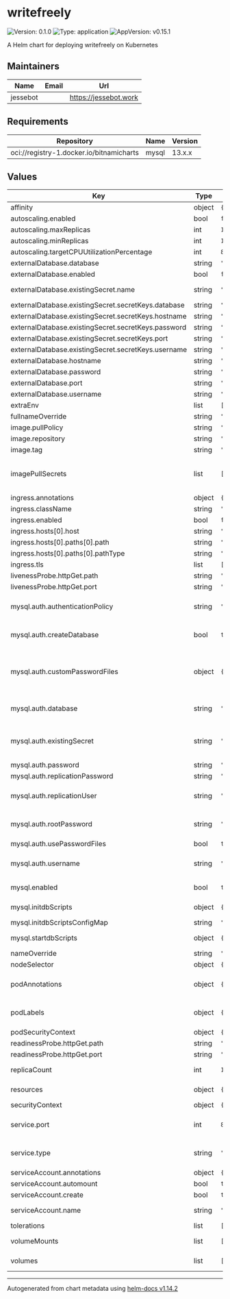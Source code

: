 # writefreely

![Version: 0.1.0](https://img.shields.io/badge/Version-0.1.0-informational?style=flat-square) ![Type: application](https://img.shields.io/badge/Type-application-informational?style=flat-square) ![AppVersion: v0.15.1](https://img.shields.io/badge/AppVersion-v0.15.1-informational?style=flat-square)

A Helm chart for deploying writefreely on Kubernetes

## Maintainers

| Name | Email | Url |
| ---- | ------ | --- |
| jessebot |  | <https://jessebot.work> |

## Requirements

| Repository | Name | Version |
|------------|------|---------|
| oci://registry-1.docker.io/bitnamicharts | mysql | 13.x.x |

## Values

| Key | Type | Default | Description |
|-----|------|---------|-------------|
| affinity | object | `{}` | pod affinity |
| autoscaling.enabled | bool | `false` |  |
| autoscaling.maxReplicas | int | `100` |  |
| autoscaling.minReplicas | int | `1` |  |
| autoscaling.targetCPUUtilizationPercentage | int | `80` |  |
| externalDatabase.database | string | `"writefreely"` | hostname of the external database |
| externalDatabase.enabled | bool | `false` | enable external database. requires mysql.enabled=false |
| externalDatabase.existingSecret.name | string | `""` | name of an existing K8s Secret to use. If set, ignores externalDatabase.hostname/port/username/password |
| externalDatabase.existingSecret.secretKeys.database | string | `"mysql-database"` | key in existing Secret for database external database name |
| externalDatabase.existingSecret.secretKeys.hostname | string | `"mysql-hostname"` | key in existing Secret for database external database hostname |
| externalDatabase.existingSecret.secretKeys.password | string | `"mysql-password"` | key in existing Secret for database external database password |
| externalDatabase.existingSecret.secretKeys.port | string | `"mysql-port"` | key in existing Secret for database external database port |
| externalDatabase.existingSecret.secretKeys.username | string | `"mysql-username"` | key in existing Secret for database external database username |
| externalDatabase.hostname | string | `"mysql"` | hostname of the external database server |
| externalDatabase.password | string | `""` | hostname of the external database password |
| externalDatabase.port | string | `"3306"` | hostname of the external database port |
| externalDatabase.username | string | `"writefreely"` | hostname of the external database username |
| extraEnv | list | `[]` | extra environment variables |
| fullnameOverride | string | `""` | this really overrides the chart name for real |
| image.pullPolicy | string | `"IfNotPresent"` | This sets the pull policy for images. |
| image.repository | string | `"ghcr.io/writefreely/writefreely"` |  |
| image.tag | string | `""` | Overrides the image tag whose default is the chart appVersion. |
| imagePullSecrets | list | `[]` | This is for the secrets for pulling an image from a private repository more information can be found here: https://kubernetes.io/docs/tasks/configure-pod-container/pull-image-private-registry/ |
| ingress.annotations | object | `{}` | annotations of the ingress object |
| ingress.className | string | `""` | increasee class name, e.g. nginx |
| ingress.enabled | bool | `false` | enable ingress from outside the k8s cluster |
| ingress.hosts[0].host | string | `"chart-example.local"` |  |
| ingress.hosts[0].paths[0].path | string | `"/"` |  |
| ingress.hosts[0].paths[0].pathType | string | `"ImplementationSpecific"` |  |
| ingress.tls | list | `[]` |  |
| livenessProbe.httpGet.path | string | `"/"` |  |
| livenessProbe.httpGet.port | string | `"http"` |  |
| mysql.auth.authenticationPolicy | string | `""` | Sets the authentication policy, by default it will use `* ,,` ref: https://dev.mysql.com/doc/refman/8.4/en/server-system-variables.html#sysvar_authentication_policy |
| mysql.auth.createDatabase | bool | `true` | Whether to create the .Values.auth.database or not ref: https://github.com/bitnami/containers/tree/main/bitnami/mysql#creating-a-database-on-first-run |
| mysql.auth.customPasswordFiles | object | `{}` | Use custom password files when `auth.usePasswordFiles` is set to `true`. Define path for keys `root` and `user`, also define `replicator` if `architecture` is set to `replication` Example: customPasswordFiles:   root: /vault/secrets/mysql-root   user: /vault/secrets/mysql-user   replicator: /vault/secrets/mysql-replicator |
| mysql.auth.database | string | `"writefreely"` | Name for a custom database to create ref: https://github.com/bitnami/containers/tree/main/bitnami/mysql#creating-a-database-on-first-run |
| mysql.auth.existingSecret | string | `""` | Use existing secret for password details. The secret has to contain the keys `mysql-root-password`, `mysql-replication-password` and `mysql-password` NOTE: When it's set the auth.rootPassword, auth.password, auth.replicationPassword are ignored. |
| mysql.auth.password | string | `""` | Password for the new user. Ignored if existing secret is provided |
| mysql.auth.replicationPassword | string | `""` | MySQL replication user password. Ignored if existing secret is provided |
| mysql.auth.replicationUser | string | `"replicator"` | MySQL replication user ref: https://github.com/bitnami/containers/tree/main/bitnami/mysql#setting-up-a-replication-cluster |
| mysql.auth.rootPassword | string | `""` | Password for the `root` user. Ignored if existing secret is provided ref: https://github.com/bitnami/containers/tree/main/bitnami/mysql#setting-the-root-password-on-first-run |
| mysql.auth.usePasswordFiles | bool | `true` | Mount credentials as files instead of using an environment variable |
| mysql.auth.username | string | `"writefreely"` | Name for a custom user to create ref: https://github.com/bitnami/containers/tree/main/bitnami/mysql#creating-a-database-user-on-first-run |
| mysql.enabled | bool | `true` | enable the bitnami MySQL helm chart see all possible values: https://github.com/bitnami/charts/blob/main/bitnami/mysql/values.yaml |
| mysql.initdbScripts | object | `{}` | Dictionary of initdb scripts Specify dictionary of scripts to be run at first boot Example: initdbScripts:   my_init_script.sh: |      #!/bin/bash      echo "Do something." |
| mysql.initdbScriptsConfigMap | string | `""` | ConfigMap with the initdb scripts (Note: Overrides `initdbScripts`) |
| mysql.startdbScripts | object | `{}` | Dictionary of startdb scripts Specify dictionary of scripts to be run every time the container is started Example: startdbScripts:   my_start_script.sh: |      #!/bin/bash      echo "Do something." |
| nameOverride | string | `""` | This is to override the chart name. |
| nodeSelector | object | `{}` |  |
| podAnnotations | object | `{}` | This is for setting Kubernetes Annotations to a Pod. For more information checkout: https://kubernetes.io/docs/concepts/overview/working-with-objects/annotations/ |
| podLabels | object | `{}` | This is for setting Kubernetes Labels to a Pod. For more information checkout: https://kubernetes.io/docs/concepts/overview/working-with-objects/labels/ |
| podSecurityContext | object | `{}` |  |
| readinessProbe.httpGet.path | string | `"/"` |  |
| readinessProbe.httpGet.port | string | `"http"` |  |
| replicaCount | int | `1` | This will set the replicaset count more information can be found here: https://kubernetes.io/docs/concepts/workloads/controllers/replicaset/ |
| resources | object | `{}` | resources for the writefreely pod limits:   cpu: 100m   memory: 128Mi requests:   cpu: 100m   memory: 128Mi |
| securityContext | object | `{}` |  |
| service.port | int | `80` | This sets the ports more information can be found here: https://kubernetes.io/docs/concepts/services-networking/service/#field-spec-ports |
| service.type | string | `"ClusterIP"` | This sets the service type more information can be found here: https://kubernetes.io/docs/concepts/services-networking/service/#publishing-services-service-types |
| serviceAccount.annotations | object | `{}` | Annotations to add to the service account |
| serviceAccount.automount | bool | `true` | Automatically mount a ServiceAccount's API credentials? |
| serviceAccount.create | bool | `true` | Specifies whether a service account should be created |
| serviceAccount.name | string | `""` | The name of the service account to use. If not set and create is true, a name is generated using the fullname template |
| tolerations | list | `[]` | pod tolerations of node taints |
| volumeMounts | list | `[]` | Additional volumeMounts on the output Deployment definition. - name: foo   mountPath: "/etc/foo"   readOnly: true |
| volumes | list | `[]` | Additional volumes on the output Deployment definition. - name: foo   secret:     secretName: mysecret     optional: false |

----------------------------------------------
Autogenerated from chart metadata using [helm-docs v1.14.2](https://github.com/norwoodj/helm-docs/releases/v1.14.2)
